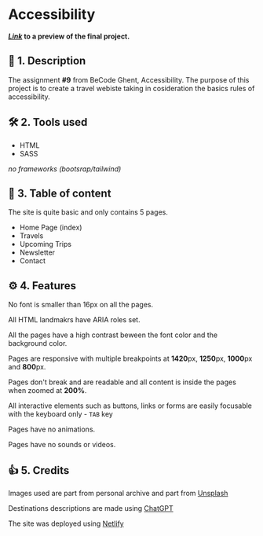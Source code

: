 # Accessibility

**_[Link](https://travel-blog-alex-munteanu.netlify.app/)_ to a preview of the final project.**

## 📃 1. Description

The assignment **#9** from BeCode Ghent, Accessibility. The purpose of this project is to create a travel webiste taking in cosideration the basics rules of accessibility.

## 🛠️ 2. Tools used

- HTML
- SASS <br>

_no frameworks (bootsrap/tailwind)_

## 📂 3. Table of content

The site is quite basic and only contains 5 pages. <br>

- Home Page (index)
- Travels
- Upcoming Trips
- Newsletter
- Contact

## ⚙️ 4. Features

No font is smaller than 16px on all the pages. <br>

All HTML landmakrs have ARIA roles set. <br>

All the pages have a high contrast beween the font color and the background color. <br>

Pages are responsive with multiple breakpoints at **1420**px, **1250**px, **1000**px and **800**px.<br>

Pages don't break and are readable and all content is inside the pages when zoomed at **200%**.<br>

All interactive elements such as buttons, links or forms are easily focusable with the keyboard only - `TAB` key<br>

Pages have no animations.<br>

Pages have no sounds or videos.<br>

## 👍 5. Credits

Images used are part from personal archive and part from [Unsplash](https://unsplash.com)

Destinations descriptions are made using [ChatGPT](https://chat.openai.com/)

The site was deployed using [Netlify](https://www.netlify.com/)
